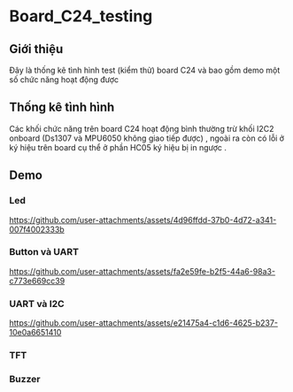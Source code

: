# Board_C24_testing
## Giới thiệu 
  Đây là thống kê tình hình test (kiểm thử) board C24 và bao gồm demo một số chức năng hoạt động được 
## Thống kê tình hình 



  Các khối chức năng trên board C24 hoạt động bình thường trừ khối I2C2 onboard (Ds1307 và MPU6050 không giao tiếp được) , ngoài ra còn có lỗi ở ký hiệu trên board cụ thể ở phần HC05 ký hiệu bị in ngược .
## Demo 

### Led 
https://github.com/user-attachments/assets/4d96ffdd-37b0-4d72-a341-007f4002333b

### Button và UART


https://github.com/user-attachments/assets/fa2e59fe-b2f5-44a6-98a3-c773e669cc39


### UART và I2C 


https://github.com/user-attachments/assets/e21475a4-c1d6-4625-b237-10e0a6651410


### TFT

### Buzzer
  
